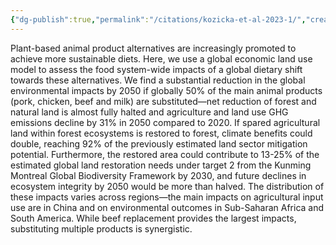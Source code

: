 ```yaml
---
{"dg-publish":true,"permalink":"/citations/kozicka-et-al-2023-1/","created":"2025-10-10T16:29:04.440+01:00","updated":"2025-10-10T16:29:04.511+01:00"}
---
```


Plant-based animal product alternatives are increasingly promoted to achieve more sustainable diets. Here, we use a global economic land use model to assess the food system-wide impacts of a global dietary shift towards these alternatives. We find a substantial reduction in the global environmental impacts by 2050 if globally 50% of the main animal products (pork, chicken, beef and milk) are substituted—net reduction of forest and natural land is almost fully halted and agriculture and land use GHG emissions decline by 31% in 2050 compared to 2020. If spared agricultural land within forest ecosystems is restored to forest, climate benefits could double, reaching 92% of the previously estimated land sector mitigation potential. Furthermore, the restored area could contribute to 13-25% of the estimated global land restoration needs under target 2 from the Kunming Montreal Global Biodiversity Framework by 2030, and future declines in ecosystem integrity by 2050 would be more than halved. The distribution of these impacts varies across regions—the main impacts on agricultural input use are in China and on environmental outcomes in Sub-Saharan Africa and South America. While beef replacement provides the largest impacts, substituting multiple products is synergistic.
